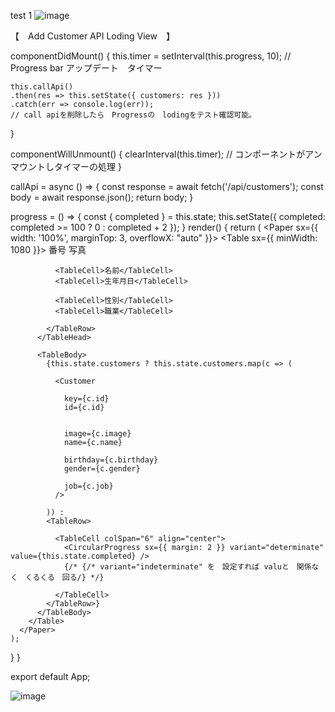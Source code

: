 test
1
![image](https://github.com/user-attachments/assets/6f181eef-2f35-4858-b2db-eb7163709c99)




【　Add Customer API Loding View　】

  componentDidMount() {
    this.timer = setInterval(this.progress, 10); 
    // Progress bar アップデート　タイマー

    this.callApi() 
    .then(res => this.setState({ customers: res }))
    .catch(err => console.log(err));
    // call apiを削除したら　Progressの　lodingをテスト確認可能。
  }

  componentWillUnmount() {
    clearInterval(this.timer); 
    // コンポーネントがアンマウントしタイマーの処理
  }

  callApi = async () => {
    const response = await fetch('/api/customers');
    const body = await response.json();
    return body;
  }

  progress = () => {
    const { completed } = this.state;
    this.setState({ completed: completed >= 100 ? 0 : completed + 2 });
  }
  render() {
    return (
      <Paper sx={{ width: '100%', marginTop: 3, overflowX: "auto" }}>
        <Table sx={{ minWidth: 1080 }}>
          <TableHead>
            <TableRow>
              <TableCell>番号</TableCell>
              <TableCell>写真</TableCell>
              
              <TableCell>名前</TableCell>
              <TableCell>生年月日</TableCell>
              
              <TableCell>性別</TableCell>
              <TableCell>職業</TableCell>
              
            </TableRow>
          </TableHead>
          
          <TableBody>
            {this.state.customers ? this.state.customers.map(c => (
            
              <Customer
              
                key={c.id}
                id={c.id}
              
                
                image={c.image}
                name={c.name}
                
                birthday={c.birthday}
                gender={c.gender}
                
                job={c.job}
              />
              
            )) : 
            <TableRow>
            
              <TableCell colSpan="6" align="center">
                <CircularProgress sx={{ margin: 2 }} variant="determinate" value={this.state.completed} />
                {/* {/* variant="indeterminate" を　設定すれば valuと　関係なく　くるくる　回る/} */}
                
              </TableCell>
            </TableRow>}
          </TableBody>
        </Table>
      </Paper>
    );
  }
}

export default App;






![image](https://github.com/user-attachments/assets/1a859bf0-8490-4bda-a611-4db8441551fe)

